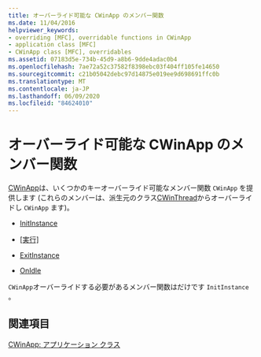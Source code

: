 ```yaml
---
title: オーバーライド可能な CWinApp のメンバー関数
ms.date: 11/04/2016
helpviewer_keywords:
- overriding [MFC], overridable functions in CWinApp
- application class [MFC]
- CWinApp class [MFC], overridables
ms.assetid: 07183d5e-734b-45d9-a8b6-9dde4adac0b4
ms.openlocfilehash: 7ae72a52c37582f8398ebc03f404ff105fe14650
ms.sourcegitcommit: c21b05042debc97d14875e019ee9d698691ffc0b
ms.translationtype: MT
ms.contentlocale: ja-JP
ms.lasthandoff: 06/09/2020
ms.locfileid: "84624010"
---
```

# <a name="overridable-cwinapp-member-functions"></a>オーバーライド可能な CWinApp のメンバー関数

[CWinApp](reference/cwinapp-class.md)は、いくつかのキーオーバーライド可能なメンバー関数 `CWinApp` を提供します (これらのメンバーは、派生元のクラス[CWinThread](reference/cwinthread-class.md)からオーバーライドし `CWinApp` ます)。

- [InitInstance](initinstance-member-function.md)

- [[実行]](run-member-function.md)

- [ExitInstance](exitinstance-member-function.md)

- [OnIdle](onidle-member-function.md)

`CWinApp`オーバーライドする必要があるメンバー関数はだけです `InitInstance` 。

## <a name="see-also"></a>関連項目

[CWinApp: アプリケーション クラス](cwinapp-the-application-class.md)
